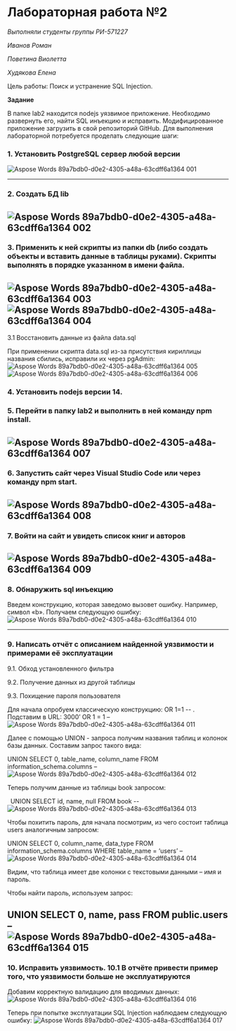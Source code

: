 # Лабораторная работа №2
*Выполняли студенты группы РИ-571227*

*Иванов Роман*

*Поветина Виолетта*

*Худякова Елена*


Цель работы: Поиск и устранение SQL Injection.

**Задание**

В папке lab2 находится nodejs уязвимое приложение. Необходимо развернуть его, найти SQL инъекцию и исправить. Модифицированное приложение загрузить в свой репозиторий GitHub.
Для выполнения лабораторной потребуется проделать следующие шаги:

### 1. Установить PostgreSQL сервер любой версии
![Aspose Words 89a7bdb0-d0e2-4305-a48a-63cdff6a1364 001](https://user-images.githubusercontent.com/87654857/147637198-76e4fe75-43a4-41c5-a9b9-16e66ead1e1d.png)

---
### 2. Создать БД lib
![Aspose Words 89a7bdb0-d0e2-4305-a48a-63cdff6a1364 002](https://user-images.githubusercontent.com/87654857/147637232-c7a80b6c-6369-45a4-bf34-f420dc7b5047.png)
---

### 3. Применить к ней скрипты из папки db (либо создать объекты и вставить данные в таблицы руками). Скрипты выполнять в порядке указанном в имени файла.
![Aspose Words 89a7bdb0-d0e2-4305-a48a-63cdff6a1364 003](https://user-images.githubusercontent.com/87654857/147637250-e2038a53-13cd-4602-8dff-c367d9d53a03.png)
![Aspose Words 89a7bdb0-d0e2-4305-a48a-63cdff6a1364 004](https://user-images.githubusercontent.com/87654857/147637258-3fa39e0b-7b75-433b-b264-4575becc5041.png)
---

3.1 Восстановить данные из файла data.sql

При применении скрипта data.sql из-за присутствия кириллицы названия сбились, исправили их через pgAdmin:
![Aspose Words 89a7bdb0-d0e2-4305-a48a-63cdff6a1364 005](https://user-images.githubusercontent.com/87654857/147637279-1eb741eb-4013-4cc9-ae3c-ab53e3f808ab.png)
![Aspose Words 89a7bdb0-d0e2-4305-a48a-63cdff6a1364 006](https://user-images.githubusercontent.com/87654857/147637285-8556bd26-432e-4d47-91b6-1047de75577b.png)


### 4. Установить nodejs версии 14.
### 5. Перейти в папку lab2 и выполнить в ней команду npm install.
![Aspose Words 89a7bdb0-d0e2-4305-a48a-63cdff6a1364 007](https://user-images.githubusercontent.com/87654857/147637317-3d6be078-0b50-4e4c-8c34-a3f1aca6cc47.png)
---

### 6. Запустить сайт через Visual Studio Code или через команду npm start.
![Aspose Words 89a7bdb0-d0e2-4305-a48a-63cdff6a1364 008](https://user-images.githubusercontent.com/87654857/147637335-5c248fd8-db7c-46ca-a103-00ba88681a64.png)
---

### 7. Войти на сайт и увидеть список книг и авторов
![Aspose Words 89a7bdb0-d0e2-4305-a48a-63cdff6a1364 009](https://user-images.githubusercontent.com/87654857/147637349-0a67ef45-0b27-4089-b0d5-0759d5521a66.png)
---
### 8. Обнаружить sql инъекцию
Введем конструкцию, которая заведомо вызовет ошибку. Например, символ «b». Получаем следующую ошибку:
![Aspose Words 89a7bdb0-d0e2-4305-a48a-63cdff6a1364 010](https://user-images.githubusercontent.com/87654857/147637375-ed83b928-f38f-43f6-9d9a-d8c03470ecca.png)

---
### 9. Написать отчёт с описанием найденной уязвимости и примерами её эксплуатации

9.1. Обход установленного фильтра 

9.2. Получение данных из другой таблицы 

9.3. Похищение пароля пользователя

Для начала опробуем классическую конструкцию: OR 1=1 -- . Подставим в URL: 3000’ OR 1 = 1 – 
![Aspose Words 89a7bdb0-d0e2-4305-a48a-63cdff6a1364 011](https://user-images.githubusercontent.com/87654857/147637413-15d58ef7-6a8b-48c3-bb8c-ab205e9c7c43.png)


Далее с помощью UNION - запроса получим названия таблиц и колонок базы данных. Составим запрос такого вида: 

UNION SELECT 0, table\_name, column\_name FROM information\_schema.columns – 
![Aspose Words 89a7bdb0-d0e2-4305-a48a-63cdff6a1364 012](https://user-images.githubusercontent.com/87654857/147637426-02f1dba4-7f93-4228-8330-9838d21a31f0.png)


Теперь получим данные из таблицы book запросом:

` `UNION SELECT id, name, null FROM book -- 
![Aspose Words 89a7bdb0-d0e2-4305-a48a-63cdff6a1364 013](https://user-images.githubusercontent.com/87654857/147637440-77cbfebf-fb7e-4338-aeaa-9ec7b32d0da8.png)



Чтобы похитить пароль, для начала посмотрим, из чего состоит таблица users аналогичным запросом:

UNION SELECT 0, column\_name, data\_type FROM information\_schema.columns WHERE table\_name = ‘users’ – 
![Aspose Words 89a7bdb0-d0e2-4305-a48a-63cdff6a1364 014](https://user-images.githubusercontent.com/87654857/147637470-d7ed76e8-4a30-4642-baad-e3eac53ea4e1.png)



Видим, что таблица имеет две колонки с текстовыми данными – имя и пароль.

Чтобы найти пароль, используем запрос:

UNION SELECT 0, name, pass FROM public.users – 
![Aspose Words 89a7bdb0-d0e2-4305-a48a-63cdff6a1364 015](https://user-images.githubusercontent.com/87654857/147637486-59c938f1-4fcc-43e7-830a-e76cc86d363c.png)
---

### 10. Исправить уязвимость. 10.1 В отчёте привести пример того, что уязвимости больше не эксплуатируются

Добавим корректную валидацию для вводимых данных:
![Aspose Words 89a7bdb0-d0e2-4305-a48a-63cdff6a1364 016](https://user-images.githubusercontent.com/87654857/147637492-93c1efe4-a86c-450f-b720-4bc7e041fded.png)



Теперь при попытке эксплуатации SQL Injection наблюдаем следующую ошибку:
![Aspose Words 89a7bdb0-d0e2-4305-a48a-63cdff6a1364 017](https://user-images.githubusercontent.com/87654857/147637499-073911bd-29ac-4ef5-b1a2-3ef45f941872.png)








